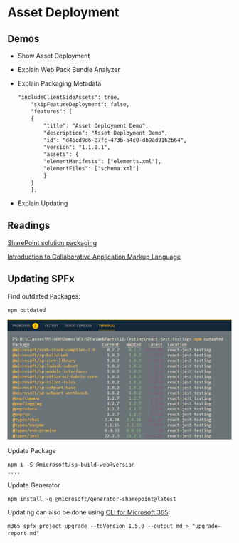 # Asset Deployment

## Demos

- Show Asset Deployment
- Explain Web Pack Bundle Analyzer
- Explain Packaging Metadata

  ```
  "includeClientSideAssets": true,
      "skipFeatureDeployment": false,
      "features": [
      {
          "title": "Asset Deployment Demo",
          "description": "Asset Deployment Demo",
          "id": "d46cd9d6-87fc-473b-a4c0-db9ad9162b64",
          "version": "1.1.0.1",
          "assets": {
          "elementManifests": ["elements.xml"],
          "elementFiles": ["schema.xml"]
          }
      }
      ],
  ```

- Explain Updating

## Readings

[SharePoint solution packaging](https://docs.microsoft.com/en-us/sharepoint/dev/spfx/web-parts/basics/notes-on-solution-packaging)

[Introduction to Collaborative Application Markup Language](https://docs.microsoft.com/en-us/sharepoint/dev/schema/introduction-to-collaborative-application-markup-language-caml)

## Updating SPFx

Find outdated Packages:

```
npm outdated
```

![npm-outdated](_images/npm-outdated.jpg)

Update Package

```
npm i -S @microsoft/sp-build-web@version
....
```

Update Generator

```
npm install -g @microsoft/generator-sharepoint@latest
```

Updating can also be done using [CLI for Microsoft 365](https://pnp.github.io/cli-microsoft365/cmd/spfx/project/project-upgrade/):

```
m365 spfx project upgrade --toVersion 1.5.0 --output md > "upgrade-report.md"
```
